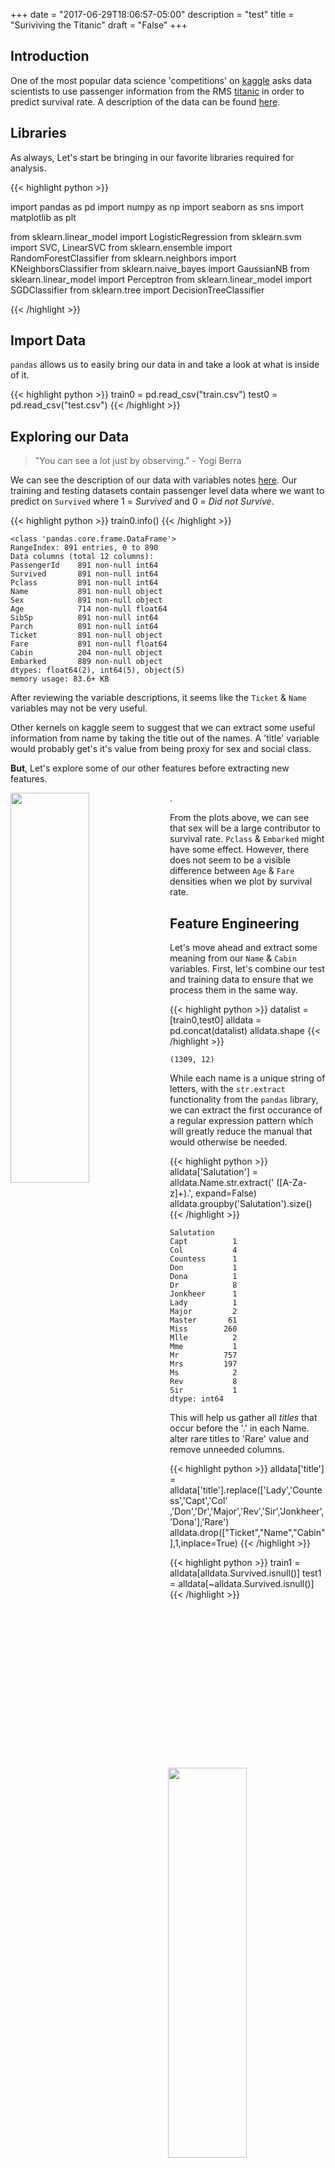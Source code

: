 +++
date = "2017-06-29T18:06:57-05:00"
description = "test"
title = "Suriviving the Titanic"
draft = "False"
+++

## Introduction

One of the most popular data science 'competitions' on [kaggle](https://www.kaggle.com/) asks data scientists to use passenger information from the RMS [titanic](https://www.kaggle.com/c/titanic) in order to predict survival rate. A description of the data can be found [here](https://www.kaggle.com/c/titanic/data).

## Libraries

As always, Let's start be bringing in our favorite libraries required for analysis.

{{< highlight python >}}

import pandas as pd
import numpy as np
import seaborn as sns
import matplotlib as plt

from sklearn.linear_model import LogisticRegression
from sklearn.svm import SVC, LinearSVC
from sklearn.ensemble import RandomForestClassifier
from sklearn.neighbors import KNeighborsClassifier
from sklearn.naive_bayes import GaussianNB
from sklearn.linear_model import Perceptron
from sklearn.linear_model import SGDClassifier
from sklearn.tree import DecisionTreeClassifier

{{< /highlight >}}

## Import Data

`pandas` allows us to easily bring our data in and take a look at what is inside of it.  

{{< highlight python >}}
train0 = pd.read_csv("train.csv")
test0 = pd.read_csv("test.csv")
{{< /highlight >}}

## Exploring our Data

> "You can see a lot just by observing." - Yogi Berra

We can see the description of our data with variables notes [here](https://www.kaggle.com/c/titanic/data). Our training and testing datasets contain passenger level data where we want to predict on `Survived` where 1 = *Survived* and 0 = *Did not Survive*.

{{< highlight python >}}
train0.info()
{{< /highlight  >}}


```
<class 'pandas.core.frame.DataFrame'>
RangeIndex: 891 entries, 0 to 890
Data columns (total 12 columns):
PassengerId    891 non-null int64
Survived       891 non-null int64
Pclass         891 non-null int64
Name           891 non-null object
Sex            891 non-null object
Age            714 non-null float64
SibSp          891 non-null int64
Parch          891 non-null int64
Ticket         891 non-null object
Fare           891 non-null float64
Cabin          204 non-null object
Embarked       889 non-null object
dtypes: float64(2), int64(5), object(5)
memory usage: 83.6+ KB
```

After reviewing the variable descriptions, it seems like the `Ticket` & `Name` variables may not be very useful.

Other kernels on kaggle seem to suggest that we can extract some useful information from name by taking the title out of the names. A 'title' variable would probably get's it's value from being proxy for sex and social class.

**But**, Let's explore some of our other features before extracting new features.

<img align="left" src="/img/titanicbarplot1.svg" width="50%" height="40%"/>
<img align="right" src="/img/titanicbarplot2.svg" width="50%" height="40%"/>

<img align="left" src="/img/titanicdensity1.svg" width="50%" height="40%"/>
<img align="right" src="/img/titanicdensity2.svg" width="50%" height="40%"/>

.

From the plots above, we can see that sex will be a large contributor to survival rate. `Pclass` & `Embarked` might have some effect. However, there does not seem to be a visible difference between `Age` & `Fare` densities when we plot by survival rate.

## Feature Engineering

Let's move ahead and extract some meaning from our `Name` & `Cabin` variables. First, let's combine our test and training data to ensure that we process them in the same way.

{{< highlight python >}}
datalist = [train0,test0]
alldata = pd.concat(datalist)
alldata.shape
{{< /highlight  >}}

```
(1309, 12)
```


While each name is a unique string of letters, with the `str.extract` functionality from the `pandas` library, we can extract the first occurance of a regular expression pattern which will greatly reduce the manual that would otherwise be needed.

{{< highlight python >}}
alldata['Salutation'] = alldata.Name.str.extract(' ([A-Za-z]+)\.', expand=False)
alldata.groupby('Salutation').size()
{{< /highlight  >}}

```
Salutation
Capt          1
Col           4
Countess      1
Don           1
Dona          1
Dr            8
Jonkheer      1
Lady          1
Major         2
Master       61
Miss        260
Mlle          2
Mme           1
Mr          757
Mrs         197
Ms            2
Rev           8
Sir           1
dtype: int64
```

This will help us gather all *titles* that occur before the '.' in each Name.
alter rare titles to 'Rare' value and remove unneeded columns.

{{< highlight python >}}
alldata['title'] = alldata['title'].replace(['Lady','Countess','Capt','Col'\
,'Don','Dr','Major','Rev','Sir','Jonkheer','Dona'],'Rare')
alldata.drop(["Ticket","Name","Cabin"],1,inplace=True)
{{< /highlight  >}}


{{< highlight python >}}
train1 = alldata[alldata.Survived.isnull()]
test1 = alldata[~alldata.Survived.isnull()]
{{< /highlight  >}}
